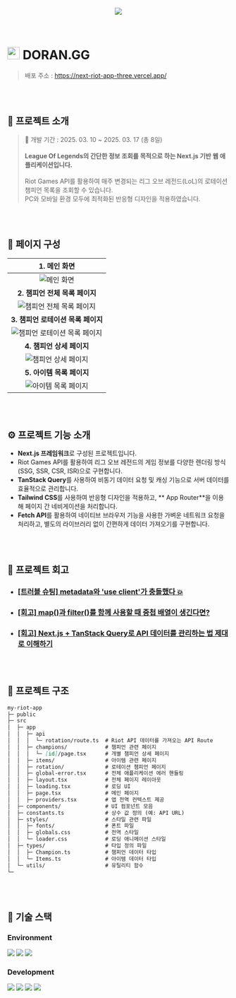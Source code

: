 <div align="center">
  <br>
  <img src="https://github.com/user-attachments/assets/c220db6c-d708-40e3-ab78-163860e060f6">
</div>


<br>
<br>


#  <img src="https://github.com/user-attachments/assets/91f46dee-ff6a-4158-b5e6-20f1cd83ec5d" width="28"> DORAN.GG
> 배포 주소 : https://next-riot-app-three.vercel.app/

<br>
<br>

## 💬 프로젝트 소개

> 📅 개발 기간 : 2025. 03. 10 ~ 2025. 03. 17 (총 8일)
> <br><br>
> **League Of Legends의 간단한 정보 조회를 목적으로 하는 Next.js 기반 웹 애플리케이션입니다.**
> <br>
> <br> Riot Games API를 활용하여 매주 변경되는 리그 오브 레전드(LoL)의 로테이션 챔피언 목록을 조회할 수 있습니다.
> <br> PC와 모바일 환경 모두에 최적화된 반응형 디자인을 적용하였습니다.

<br>
<br>


## 📑 페이지 구성
| **1. 메인 화면**                                     |
| :------------------------------------------------------------------: | 
| <img src="https://github.com/user-attachments/assets/eef3fddc-2b70-4929-ac7b-d04d01af24d5" alt="메인 화면" /> 
| **2. 챔피언 전체 목록 페이지**                               | 
| <img src="https://github.com/user-attachments/assets/bc7c9174-1c92-41ac-8f35-b945547dcc5b" alt="챔피언 전체 목록 페이지" />   |
| **3. 챔피언 로테이션 목록 페이지**                               | 
| <img src="https://github.com/user-attachments/assets/425f6381-01d2-4943-8921-9a0c98e2db3e" alt="챔피언 로테이션 목록 페이지" />   |
| **4. 챔피언 상세 페이지**                               | 
| <img src="https://github.com/user-attachments/assets/0ebd7e81-1576-450b-8e06-be5c886b23f8" alt="챔피언 상세 페이지" />   |
| **5. 아이템 목록 페이지**                               | 
| <img src="https://github.com/user-attachments/assets/3d396fc5-522d-4a7a-865a-5e44eb28638d" alt="아이템 목록 페이지" />   |



<br>
<br>

## ⚙ 프로젝트 기능 소개

- **Next.js 프레임워크**로 구성된 프로젝트입니다.
- Riot Games API를 활용하여 리그 오브 레전드의 게임 정보를 다양한 렌더링 방식(SSG, SSR, CSR, ISR)으로 구현합니다.
- **TanStack Query**를 사용하여 비동기 데이터 요청 및 캐싱 기능으로 서버 데이터를 효율적으로 관리합니다.
- **Tailwind CSS**를 사용하여 반응형 디자인을 적용하고, ** App Router**을 이용해 페이지 간 네비게이션을 처리합니다.
- **Fetch API**를 활용하여 네이티브 브라우저 기능을 사용한 가벼운 네트워크 요청을 처리하고, 별도의 라이브러리 없이 간편하게 데이터 가져오기를 구현합니다.


<br>
<br>

## 🚀 프로젝트 회고

- ### [[트러블 슈팅] metadata와 'use client'가 충돌했다 💥](https://velog.io/@jiyunk/metadata와-use-client가-충돌했다)
- ### [[회고] map()과 filter()를 함께 사용할 때 중첩 배열이 생긴다면?](https://velog.io/@jiyunk/map과-filter를-함께-사용할-때-중첩-배열이-생긴다면)
- ### [[회고] Next.js + TanStack Query로 API 데이터를 관리하는 법 제대로 이해하기](https://velog.io/@jiyunk/Next.js-TanStack-Query로-API-데이터를-관리하는-법-제대로-이해하기)
<br>
<br>

## 📁 프로젝트 구조
```markdown
my-riot-app
├─ public
├─ src
│  ├─ app
│  │  ├─ api
│  │  │  └─ rotation/route.ts  # Riot API 데이터를 가져오는 API Route
│  │  ├─ champions/            # 챔피언 관련 페이지
│  │  │  └─ [id]/page.tsx      # 개별 챔피언 상세 페이지
│  │  ├─ items/                # 아이템 관련 페이지
│  │  ├─ rotation/             # 로테이션 챔피언 페이지
│  │  ├─ global-error.tsx      # 전체 애플리케이션 에러 핸들링
│  │  ├─ layout.tsx            # 전체 페이지 레이아웃
│  │  ├─ loading.tsx           # 로딩 UI
│  │  ├─ page.tsx              # 메인 페이지
│  │  ├─ providers.tsx         # 앱 전역 컨텍스트 제공
│  ├─ components/              # UI 컴포넌트 모음
│  ├─ constants.ts             # 상수 값 정의 (예: API URL)
│  ├─ styles/                  # 스타일 관련 파일
│  │  ├─ fonts/                # 폰트 파일
│  │  ├─ globals.css           # 전역 스타일
│  │  └─ loader.css            # 로딩 애니메이션 스타일
│  ├─ types/                   # 타입 정의 파일
│  │  ├─ Champion.ts           # 챔피언 데이터 타입
│  │  └─ Items.ts              # 아이템 데이터 타입
│  └─ utils/                   # 유틸리티 함수
└─
```

<br>
<br>

## 🧶 기술 스택
<div align="left">

### Environment
<img src="https://img.shields.io/badge/Visual_Studio_Code-007ACC?style=for-the-badge&logo=https://upload.wikimedia.org/wikipedia/commons/a/a7/Visual_Studio_Code_1.35_icon.svg&logoColor=white" />
<img src="https://img.shields.io/badge/Git-F05032?style=for-the-badge&logo=git&logoColor=white" />
<img src="https://img.shields.io/badge/GitHub-181717?style=for-the-badge&logo=github&logoColor=white" />
<br>

### Development
<img src="https://img.shields.io/badge/Next.js-000000?style=for-the-badge&logo=Next.js&logoColor=white"/>
<img src="https://img.shields.io/badge/Typescript-3178C6?style=for-the-badge&logo=Typescript&logoColor=white"/>
<img src="https://img.shields.io/badge/Tanstackquery-FF4154?style=for-the-badge&logo=reactquery&logoColor=white"> 
<img src="https://img.shields.io/badge/Tailwind CSS-06B6D4?style=for-the-badge&amp;logo=Tailwind CSS&amp;logoColor=white">


</div>
